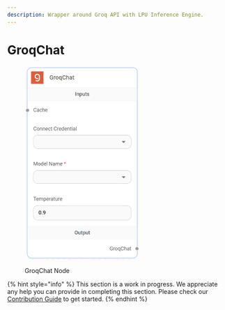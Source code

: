 ```yaml
---
description: Wrapper around Groq API with LPU Inference Engine.
---
```


# GroqChat

<figure><img src="../../../.gitbook/assets/image--69-.png" alt="" width="262"><figcaption><p>GroqChat Node</p></figcaption></figure>

{% hint style="info" %}
This section is a work in progress. We appreciate any help you can provide in completing this section. Please check our [Contribution Guide](../../../contributing/) to get started.
{% endhint %}
